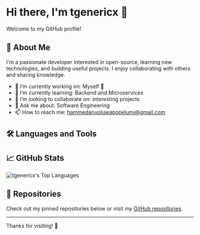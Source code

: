 # Hi there, I'm tgenericx 👋

Welcome to my GitHub profile!

## 🚀 About Me

I'm a passionate developer interested in open-source, learning new technologies, and building useful projects. I enjoy collaborating with others and sharing knowledge.

- 🔭 I’m currently working on: Myself 🤗
- 🌱 I’m currently learning: Backend and Microservices
- 👯 I’m looking to collaborate on: interesting projects
- 💬 Ask me about: Software Engineering
- 📫 How to reach me: hammedanuoluwapopelumi@gmail.com

## 🛠️ Languages and Tools



<!-- Add your actual tools/languages above -->

## 📈 GitHub Stats

![tgenericx's Top Languages](https://github-readme-stats.vercel.app/api/top-langs/?username=tgenericx&theme=vue-dark&show_icons=true&hide_border=true&layout=compact)

<!-- Optionally add more widgets or stats -->

## 📂 Repositories

Check out my pinned repositories below or visit my [GitHub repositories](https://github.com/tgenericx?tab=repositories).

---

Thanks for visiting! 🚀
